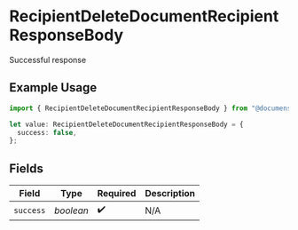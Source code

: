 # RecipientDeleteDocumentRecipientResponseBody

Successful response

## Example Usage

```typescript
import { RecipientDeleteDocumentRecipientResponseBody } from "@documenso/sdk-typescript/models/operations";

let value: RecipientDeleteDocumentRecipientResponseBody = {
  success: false,
};
```

## Fields

| Field              | Type               | Required           | Description        |
| ------------------ | ------------------ | ------------------ | ------------------ |
| `success`          | *boolean*          | :heavy_check_mark: | N/A                |